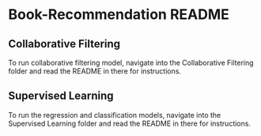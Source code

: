 # Book-Recommendation README

## Collaborative Filtering

To run collaborative filtering model, navigate into the Collaborative Filtering folder and read the README in there for instructions.

## Supervised Learning

To run the regression and classification models, navigate into the Supervised Learning folder and read the README in there for instructions.
